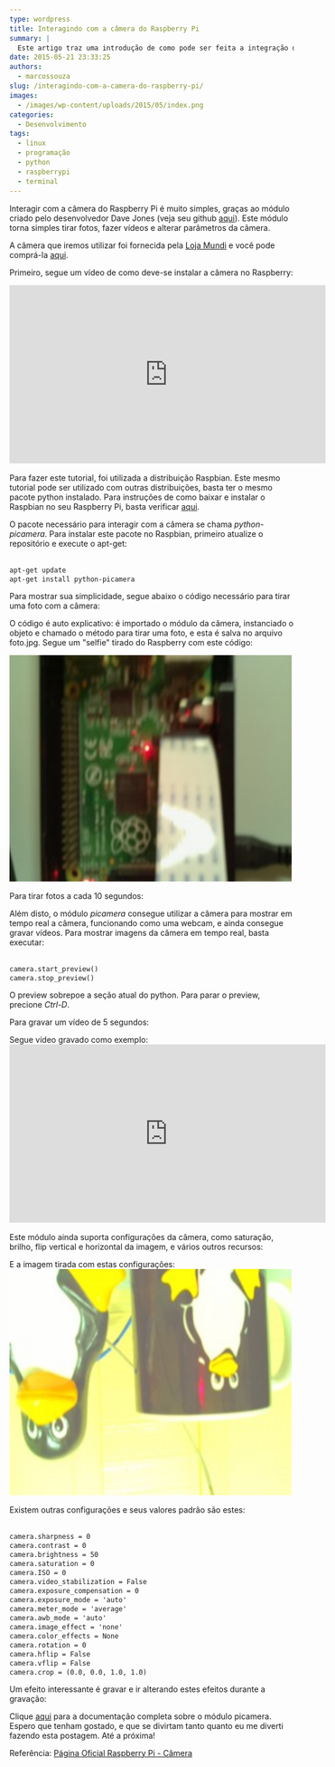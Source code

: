 ```yaml
---
type: wordpress
title: Interagindo com a câmera do Raspberry Pi
summary: |
  Este artigo traz uma introdução de como pode ser feita a integração do Raspberry Pi com seu módulo de câmera chamado picamera.
date: 2015-05-21 23:33:25
authors:
  - marcossouza
slug: /interagindo-com-a-camera-do-raspberry-pi/
images:
  - /images/wp-content/uploads/2015/05/index.png
categories:
  - Desenvolvimento
tags:
  - linux
  - programação
  - python
  - raspberrypi
  - terminal
---
```


Interagir com a câmera do Raspberry Pi é muito simples, graças ao módulo criado pelo desenvolvedor Dave Jones (veja seu github <a href="https://github.com/waveform80" target="_blank">aqui</a>). Este módulo torna simples tirar fotos, fazer vídeos e alterar parâmetros da câmera.

A câmera que iremos utilizar foi fornecida pela <a href="http://www.lojamundi.com.br/embarcados-raspberry-cubieboard-beagleboneblack.html?utm_source=Blog&amp;utm_medium=Banner&amp;utm_campaign=ButecoOpenSource" target="_blank">Loja Mundi</a> e você pode comprá-la <a href="http://www.lojamundi.com.br/camera-raspberry-pi-5mp.html?utm_source=Blog&amp;utm_medium=Banner&amp;utm_campaign=ButecoOpenSource" target="_blank">aqui</a>.

Primeiro, segue um vídeo de como deve-se instalar a câmera no Raspberry:

<iframe width="560" height="315" src="https://www.youtube.com/watch?v=GImeVqHQzsE" frameborder="0" allowfullscreen></iframe>

Para fazer este tutorial, foi utilizada a distribuição Raspbian. Este mesmo tutorial pode ser utilizado com outras distribuições, basta ter o mesmo pacote python instalado. Para instruções de como baixar e instalar o Raspbian no seu Raspberry Pi, basta verificar <a href="https://www.raspberrypi.org/downloads/" target="_blank">aqui</a>.

O pacote necessário para interagir com a câmera se chama <em>python-picamera</em>. Para instalar este pacote no Raspbian, primeiro atualize o repositório e execute o apt-get:

<pre><code class="bash">
apt-get update
apt-get install python-picamera
</code></pre>

Para mostrar sua simplicidade, segue abaixo o código necessário para tirar uma foto com a câmera:
<script src="//gistfy-app.herokuapp.com/github/ButecoOpenSource/exemplos/exemplos_python/rasp_camera/camera1.py" type="text/javascript"></script>O código é auto explicativo: é importado o módulo da câmera, instanciado o objeto e chamado o método para tirar uma foto, e esta é salva no arquivo foto.jpg. Segue um "selfie" tirado do Raspberry com este código:
<a href="/images/wp-content/uploads/2015/05/foto.jpg"><img class="alignnone size-medium wp-image-2292" src="/images/wp-content/uploads/2015/05/foto-300x200.jpg" alt="foto" width="500" height="400" /></a>

Para tirar fotos a cada 10 segundos:
<script src="//gistfy-app.herokuapp.com/github/ButecoOpenSource/exemplos/exemplos_python/rasp_camera/camera2.py" type="text/javascript"></script>

Além disto, o módulo <em>picamera</em> consegue utilizar a câmera para mostrar em tempo real a câmera, funcionando como uma webcam, e ainda consegue gravar vídeos. Para mostrar imagens da câmera em tempo real, basta executar:

<pre><code class="bash">
camera.start_preview()
camera.stop_preview()
</code></pre>

O preview sobrepoe a seção atual do python. Para parar o preview, precione <em>Ctrl-D</em>.

Para gravar um vídeo de 5 segundos:
<script src="//gistfy-app.herokuapp.com/github/ButecoOpenSource/exemplos/exemplos_python/rasp_camera/camera3.py" type="text/javascript"></script>Segue vídeo gravado como exemplo:

<iframe width="560" height="315" src="https://youtu.be/MyZ_BHd0fZA" frameborder="0" allowfullscreen></iframe>

Este módulo ainda suporta configurações da câmera, como saturação, brilho, flip vertical e horizontal da imagem, e vários outros recursos:<script src="//gistfy-app.herokuapp.com/github/ButecoOpenSource/exemplos/exemplos_python/rasp_camera/camera4.py" type="text/javascript"></script>

E a imagem tirada com estas configurações:
<a href="/images/wp-content/uploads/2015/05/foto_config.jpg"><img class="alignnone size-medium wp-image-2300" src="/images/wp-content/uploads/2015/05/foto_config-300x200.jpg" alt="foto_config" width="500" height="400" /></a>

Existem outras configurações e seus valores padrão são estes:

<pre><code class="bash">
camera.sharpness = 0
camera.contrast = 0
camera.brightness = 50
camera.saturation = 0
camera.ISO = 0
camera.video_stabilization = False
camera.exposure_compensation = 0
camera.exposure_mode = 'auto'
camera.meter_mode = 'average'
camera.awb_mode = 'auto'
camera.image_effect = 'none'
camera.color_effects = None
camera.rotation = 0
camera.hflip = False
camera.vflip = False
camera.crop = (0.0, 0.0, 1.0, 1.0)
</code></pre>

Um efeito interessante é gravar e ir alterando estes efeitos durante a gravação:
<script src="//gistfy-app.herokuapp.com/github/ButecoOpenSource/exemplos/exemplos_python/rasp_camera/camera5.py" type="text/javascript"></script>

Clique <a href="http://picamera.readthedocs.org/en/release-1.10/" target="_blank">aqui</a> para a documentação completa sobre o módulo picamera. Espero que tenham gostado, e que se divirtam tanto quanto eu me diverti fazendo esta postagem. Até a próxima!

Referência: <a href="https://www.raspberrypi.org/documentation/usage/camera/python/README.md" target="_blank">Página Oficial Raspberry Pi - Câmera</a>